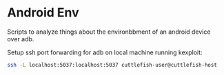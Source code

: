 # Android Env

Scripts to analyze things about the environbbment of an android device over adb.

Setup ssh port forwarding for adb on local machine running kexploit:
```sh
ssh -L localhost:5037:localhost:5037 cuttlefish-user@cuttlefish-host
```
